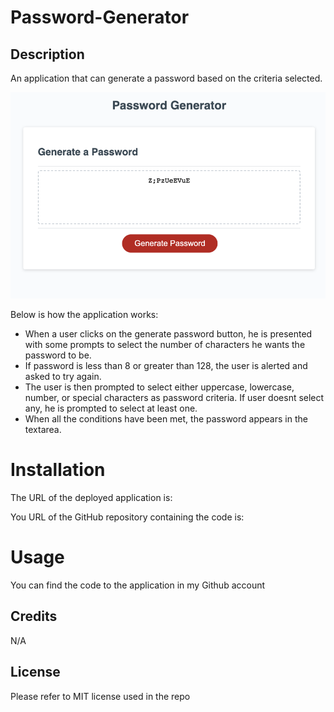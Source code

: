 # Password-Generator
## Description
An application that can generate a password based on the criteria selected.

![alt text](images/screenshot.png)

Below is how the application works:
* When a user clicks on the generate password button, he is presented with some prompts to select the number of characters he wants the password to be.
* If password is less than 8 or greater than 128, the user is alerted and asked to try again.
* The user is then prompted to select either uppercase, lowercase, number, or special characters as password criteria. If user doesnt select any, he is prompted to select at least one.
* When all the conditions have been met, the password appears in the textarea.

# Installation

The URL of the deployed application is: 

You URL of the GitHub repository containing the code is: 

# Usage
You can find the code to the application in my Github account

## Credits
N/A

## License
Please refer to MIT license used in the repo